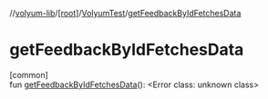 //[volyum-lib](../../../index.md)/[[root]](../index.md)/[VolyumTest](index.md)/[getFeedbackByIdFetchesData](get-feedback-by-id-fetches-data.md)

# getFeedbackByIdFetchesData

[common]\
fun [getFeedbackByIdFetchesData](get-feedback-by-id-fetches-data.md)(): &lt;Error class: unknown class&gt;